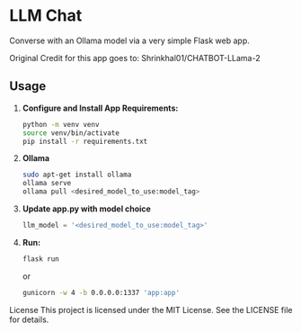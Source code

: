 # LLM Chat

Converse with an Ollama model via a very simple Flask web app.

Original Credit for this app goes to: Shrinkhal01/CHATBOT-LLama-2
  
## Usage

1. **Configure and Install App Requirements:**
   ```bash 
   python -m venv venv
   source venv/bin/activate
   pip install -r requirements.txt
   ```
2. **Ollama**
   ```bash
   sudo apt-get install ollama
   ollama serve
   ollama pull <desired_model_to_use:model_tag>
   ```
3. **Update app.py with model choice**
   ```python
   llm_model = '<desired_model_to_use:model_tag>'
   ```
4. **Run:**
   ```bash
   flask run
   ```
   or 
   ``` bash
   gunicorn -w 4 -b 0.0.0.0:1337 'app:app'
   ```
License
This project is licensed under the MIT License. See the LICENSE file for details.
 